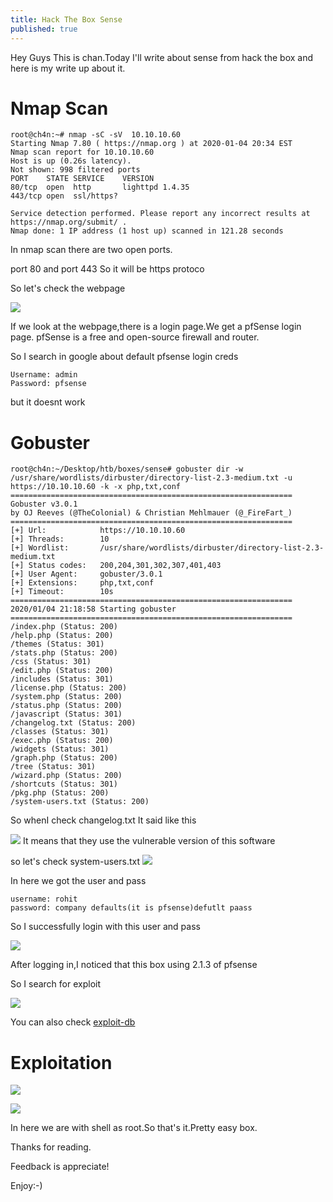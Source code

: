 ```yaml
---
title: Hack The Box Sense
published: true
---
```


Hey Guys This is chan.Today I'll write about sense from hack the box and here is my write up about it.

# [](#header-2)Nmap Scan
```
root@ch4n:~# nmap -sC -sV  10.10.10.60
Starting Nmap 7.80 ( https://nmap.org ) at 2020-01-04 20:34 EST
Nmap scan report for 10.10.10.60
Host is up (0.26s latency).
Not shown: 998 filtered ports
PORT    STATE SERVICE    VERSION
80/tcp  open  http       lighttpd 1.4.35
443/tcp open  ssl/https?

Service detection performed. Please report any incorrect results at https://nmap.org/submit/ .
Nmap done: 1 IP address (1 host up) scanned in 121.28 seconds
```
In nmap scan there are two open ports.

port 80 and port 443 So it will be https protoco 

So let's check the webpage 

![](https://raw.githubusercontent.com/Cnw311/hack-the-box/gh-pages/assets/Hack%20the%20box%20machines%20images/sense/webpage.png)

If we look at  the webpage,there is a login page.We get a pfSense login page. pfSense is a free and open-source firewall and router.

So I search in google about default pfsense login creds

```
Username: admin
Password: pfsense
```
but it doesnt work 

# [](#header-3)Gobuster

```
root@ch4n:~/Desktop/htb/boxes/sense# gobuster dir -w /usr/share/wordlists/dirbuster/directory-list-2.3-medium.txt -u https://10.10.10.60 -k -x php,txt,conf
===============================================================
Gobuster v3.0.1
by OJ Reeves (@TheColonial) & Christian Mehlmauer (@_FireFart_)
===============================================================
[+] Url:            https://10.10.10.60
[+] Threads:        10
[+] Wordlist:       /usr/share/wordlists/dirbuster/directory-list-2.3-medium.txt
[+] Status codes:   200,204,301,302,307,401,403
[+] User Agent:     gobuster/3.0.1
[+] Extensions:     php,txt,conf
[+] Timeout:        10s
===============================================================
2020/01/04 21:18:58 Starting gobuster
===============================================================
/index.php (Status: 200)
/help.php (Status: 200)
/themes (Status: 301)
/stats.php (Status: 200)
/css (Status: 301)
/edit.php (Status: 200)
/includes (Status: 301)
/license.php (Status: 200)
/system.php (Status: 200)
/status.php (Status: 200)
/javascript (Status: 301)
/changelog.txt (Status: 200)
/classes (Status: 301)
/exec.php (Status: 200)
/widgets (Status: 301)
/graph.php (Status: 200)
/tree (Status: 301)
/wizard.php (Status: 200)
/shortcuts (Status: 301)
/pkg.php (Status: 200)
/system-users.txt (Status: 200)
```
So whenI check changelog.txt It said like this 

![](https://raw.githubusercontent.com/Cnw311/hack-the-box/gh-pages/assets/Hack%20the%20box%20machines%20images/sense/change_log.png)
It means that they use the vulnerable version of this software 

so let's check system-users.txt 
![](https://raw.githubusercontent.com/Cnw311/hack-the-box/gh-pages/assets/Hack%20the%20box%20machines%20images/sense/creds.png)

In here we got the user and pass
```
username: rohit
password: company defaults(it is pfsense)defutlt paass
```
So I successfully login with this user and pass

![](https://raw.githubusercontent.com/Cnw311/hack-the-box/gh-pages/assets/Hack%20the%20box%20machines%20images/sense/login_pannel.png)

After logging in,I noticed that this box using 2.1.3 of pfsense 

So I search for exploit

![](https://raw.githubusercontent.com/Cnw311/hack-the-box/gh-pages/assets/Hack%20the%20box%20machines%20images/sense/exploit.png)

You can also check [exploit-db](https://www.exploit-db.com/exploits/43560)

# [](#headrer-3)Exploitation
![](https://raw.githubusercontent.com/Cnw311/hack-the-box/gh-pages/assets/Hack%20the%20box%20machines%20images/sense/using_exploit.png)

![](https://raw.githubusercontent.com/Cnw311/hack-the-box/gh-pages/assets/Hack%20the%20box%20machines%20images/sense/root.jpg)

In here we are with shell as root.So that's it.Pretty easy box.

Thanks for reading.

Feedback is appreciate!

Enjoy:-)
